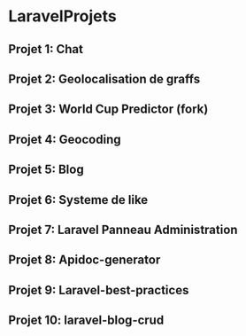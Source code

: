 # LaravelProjets

## Projet 1: Chat
## Projet 2: Geolocalisation de graffs
## Projet 3: World Cup Predictor (fork)
## Projet 4: Geocoding
## Projet 5:	Blog
## Projet 6:	Systeme de like
## Projet 7: Laravel Panneau Administration
## Projet 8: Apidoc-generator
## Projet 9: Laravel-best-practices
## Projet 10: laravel-blog-crud
	


